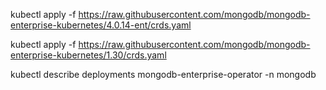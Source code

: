 kubectl apply -f https://raw.githubusercontent.com/mongodb/mongodb-enterprise-kubernetes/4.0.14-ent/crds.yaml

kubectl apply -f https://raw.githubusercontent.com/mongodb/mongodb-enterprise-kubernetes/1.30/crds.yaml



kubectl describe deployments mongodb-enterprise-operator -n mongodb

